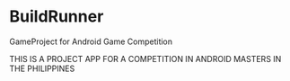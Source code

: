 # BuildRunner
GameProject for Android Game Competition

THIS IS A PROJECT APP FOR A COMPETITION IN ANDROID MASTERS IN THE PHILIPPINES
